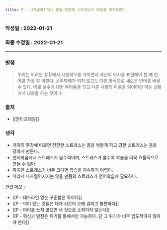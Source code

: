 ```yaml
---
title: P - 나가떨어지지는 않을 만큼의 스트레스가 배움을 최적화한다
---
```


### 작성일 : 2022-01-21 
### 최종 수정일 : 2022-01-21
----
### 발췌
>우리는 어려운 상황에서 시행착오를 거치면서 자신의 의사를 표현해야 할 때 언어를 가장 잘 익힌다. 공부벌레가 되지 않고도 다른 방식으로 새로운 언어를 배울 수 있다. 바로 실수에 대한 두려움을 잊고 다른 사람의 마음을 읽어야만 하는 상황에서 대화를 하는 것이다.

### 출처
- [[안티프래질]]

### 생각
- 저자의 주장에 따르면 잔잔한 스트레스는 몸을 병들게 하고 강한 스트레스는 몸을 강하게 만든다.
- 언어학습에서 스트레스가 필수적이며, 스트레스가 클수록 학습을 더욱 효율적으로 만들 수 있다.
- 하지만 스트레스가 너무 크다면 학습을 지속하기 어렵다.
- 따라서 나가떨어지지는 않을 만큼의 스트레스가 언어학습에 필요하다.

관련 메모 : 
- [[P - 데드라인 없는 꾸준함은 독이다]]
- [[P - 의미 있는 것들은 대개 시간이 오래 걸리고 불편하다]]
- [[P - 머리를 쓰지 않으면 내 것으로 소화되지 않는다]]
- [[P - 혁신과 발전은 위기를 통해서만 가능하다. 단 그 위기가 너무 압도적이지 않아야 한다]]
